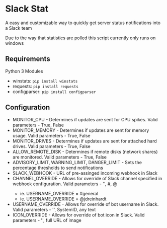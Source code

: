 # Slack Stat
A easy and customizable way to quickly get server status notifications into a Slack team

Due to the way that statistics are polled this script currently only runs on windows

## Requirements
Python 3
Modules
* winstats: <code>pip install winstats</code>
* requests: <code>pip install requests</code>
* configparser: <code>pip install configparser</code>

## Configuration
* MONITOR_CPU - Determines if updates are sent for CPU spikes. Valid parameters - True, False
* MONITOR_MEMORY - Determines if updates are sent for memory usage. Valid parameters - True, False
* MONITOR_DRIVES - Determines if updates are sent for attached hard drives. Valid parameters - True, False
* ALLOW_REMOTE_DISK - Determines if remote disks (network shares) are monitored. Valid parameters - True, False
* ADVISORY_LIMIT, WARNING_LIMIT, DANGER_LIMIT - Sets the percentage thresholds to send notifications
* SLACK_WEBHOOK - URL of pre-assinged incoming webhook in Slack
* CHANNEL_OVERRIDE - Allows for override of Slack channel specified in webhook configuration. Valid parameters - '', #<channel name>, @<username>
  * ie. USERNAME_OVERRIDE = #general
  * ie. USERNAME_OVERRIDE = @jdreinhardt
* USERNAME_OVERRIDE - Allows for override of bot username in Slack. Valid parameters - '', SystemID, any text
* ICON_OVERRIDE - Allows for override of bot icon in Slack. Valid parameters - '', full URL of image
